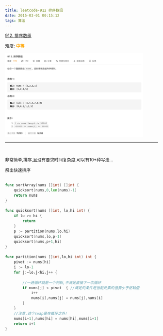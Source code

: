 ```yaml
---
title: leetcode-912 排序数组
date: 2015-03-01 00:15:12
tags: 算法
---
```



[912. 排序数组](https://leetcode-cn.com/problems/sort-an-array/)

难度:  <font color="orange">**中等**</font>


<img src="leetcode-912-排序数组/0.png" width = 90% height = 50% />


<br>


---


<br>

非常简单,排序,且没有要求时间复杂度,可以有10+种写法...

祭出快速排序


```go

func sortArray(nums []int) []int {
    quicksort(nums,0,len(nums)-1)
    return nums
}

func quicksort(nums []int, lo,hi int) {
    if lo >= hi {
        return
    }
    p := partition(nums,lo,hi)
    quicksort(nums,lo,p-1)
    quicksort(nums,p+1,hi)
}

func partition(nums []int,lo,hi int) int {
    pivot := nums[hi]
    i := lo-1
    for j:=lo;j<hi;j++ {

        //一进循环就是一个判断,不满足直接下一次循环
        if nums[j] < pivot  { //满足的条件是当前元素的值要小于枢轴值
            i++
            nums[i],nums[j] = nums[j],nums[i]
        }
    }
    //注意,这个swap是在循环之外!
    nums[i+1],nums[hi] = nums[hi],nums[i+1]
    return i+1
}

```



